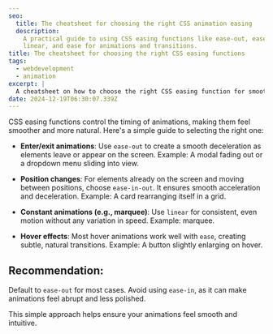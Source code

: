 ```yaml
---
seo:
  title: The cheatsheet for choosing the right CSS animation easing
  description:
    A practical guide to using CSS easing functions like ease-out, ease-in-out,
    linear, and ease for animations and transitions.
title: The cheatsheet for choosing the right CSS easing functions
tags:
  - webdevelopment
  - animation
excerpt: |
  A cheatsheet on how to choose the right CSS easing function for smooth animations, from transitions to hover effects.
date: 2024-12-19T06:30:07.339Z
---
```


CSS easing functions control the timing of animations, making them feel smoother
and more natural. Here's a simple guide to selecting the right one:

- **Enter/exit animations**: Use `ease-out` to create a smooth deceleration as
  elements leave or appear on the screen. Example: A modal fading out or a
  dropdown menu sliding into view.

- **Position changes**: For elements already on the screen and moving between
  positions, choose `ease-in-out`. It ensures smooth acceleration and
  deceleration. Example: A card rearranging itself in a grid.

- **Constant animations (e.g., marquee)**: Use `linear` for consistent, even
  motion without any variation in speed. Example: marquee.

- **Hover effects**: Most hover animations work well with `ease`, creating
  subtle, natural transitions. Example: A button slightly enlarging on hover.

## Recommendation:

Default to `ease-out` for most cases. Avoid using `ease-in`, as it can make
animations feel abrupt and less polished.

This simple approach helps ensure your animations feel smooth and intuitive.
